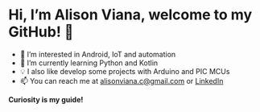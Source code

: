 # Hi, I’m Alison Viana, welcome to my GitHub! 👋
- 👀	I’m interested in Android, IoT and automation
- 🌱	I’m currently learning Python and Kotlin
- 💡	I also like develop some projects with Arduino and PIC MCUs
- 📫	You can reach me at alisonviana.c@gmail.com or [LinkedIn](https://www.linkedin.com/in/alisonviana/)

**Curiosity is my guide!**


<!---
alisonViana/alisonViana is a ✨ special ✨ repository because its `README.md` (this file) appears on your GitHub profile.
You can click the Preview link to take a look at your changes.
--->
